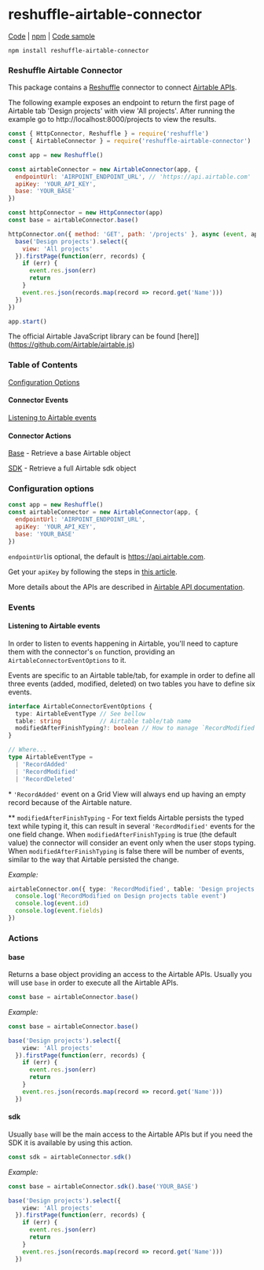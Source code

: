 # reshuffle-airtable-connector

[Code](https://github.com/reshufflehq/reshuffle-airtable-connector) |
[npm](https://www.npmjs.com/package/reshuffle-airtable-connector) |
[Code sample](https://github.com/reshufflehq/reshuffle/tree/master/examples/airtable)

`npm install reshuffle-airtable-connector`

### Reshuffle Airtable Connector

This package contains a [Reshuffle](https://github.com/reshufflehq/reshuffle)
connector to connect [Airtable APIs](https://airtable.com/api).

The following example exposes an endpoint to return the first page of Airtable tab 'Design projects' with view 'All projects'. After running the example go to http://localhost:8000/projects to view the results.

```js
const { HttpConnector, Reshuffle } = require('reshuffle')
const { AirtableConnector } = require('reshuffle-airtable-connector')

const app = new Reshuffle()

const airtableConnector = new AirtableConnector(app, {
  endpointUrl: 'AIRPOINT_ENDPOINT_URL', // 'https://api.airtable.com'
  apiKey: 'YOUR_API_KEY',
  base: 'YOUR_BASE'
})

const httpConnector = new HttpConnector(app)
const base = airtableConnector.base()

httpConnector.on({ method: 'GET', path: '/projects' }, async (event, app) => {
  base('Design projects').select({
    view: 'All projects'
  }).firstPage(function(err, records) {
    if (err) {
      event.res.json(err)
      return
    }
    event.res.json(records.map(record => record.get('Name')))
  })
})

app.start()
```

The official Airtable JavaScript library can be found [here]](https://github.com/Airtable/airtable.js)


### Table of Contents

[Configuration Options](#configuration)

#### Connector Events

[Listening to Airtable events](#listen)

#### Connector Actions

[Base](#base) - Retrieve a base Airtable object

[SDK](#sdk) - Retrieve a full Airtable sdk object


### <a name="configuration"></a> Configuration options

```js
const app = new Reshuffle()
const airtableConnector = new AirtableConnector(app, {
  endpointUrl: 'AIRPOINT_ENDPOINT_URL',
  apiKey: 'YOUR_API_KEY',
  base: 'YOUR_BASE'
})
```

`endpointUrl`is optional, the default is https://api.airtable.com.

Get your `apiKey` by following the steps in [this article](https://support.airtable.com/hc/en-us/articles/219046777-How-do-I-get-my-API-key-).

More details about the APIs are described in [Airtable API documentation](https://support.airtable.com/hc/en-us/articles/203313985-Public-REST-API).


### <a name="events"></a> Events

#### <a name="listen"></a> Listening to Airtable events


In order to listen to events happening in Airtable, you'll need to capture them with the connector's `on`
function, providing an `AirtableConnectorEventOptions` to it.

Events are specific to an Airtable table/tab, for example 
in order to define all three events (added, modified, deleted) on two tables you have to define six events.

```typescript
interface AirtableConnectorEventOptions {
  type: AirtableEventType // See bellow 
  table: string           // Airtable table/tab name
  modifiedAfterFinishTyping?: boolean // How to manage `RecordModified` events for text fields, check the explanation below. The default value is true.
}

// Where...
type AirtableEventType =
  | 'RecordAdded'
  | 'RecordModified'
  | 'RecordDeleted'
```

\* `'RecordAdded'` event on a Grid View will always end up having an empty record because of the Airtable nature.

** `modifiedAfterFinishTyping` - For text fields Airtable persists the typed text while typing it, this can result in several `'RecordModified'` events for the one field change.
When `modifiedAfterFinishTyping` is true (the default value) the connector will consider an event only when the user stops typing.
When `modifiedAfterFinishTyping` is false there will be number of events, similar to the way that Airtable persisted the change.


_Example:_

```typescript
airtableConnector.on({ type: 'RecordModified', table: 'Design projects' }, async (event, app) => {
  console.log('RecordModified on Design projects table event')
  console.log(event.id)
  console.log(event.fields)
})
```


### <a name="actions"></a> Actions


#### <a name="base"></a> base

Returns a base object providing an access to the Airtable APIs.
Usually you will use `base` in order to execute all the Airtable APIs.

```typescript
const base = airtableConnector.base()
```

_Example:_

```typescript
const base = airtableConnector.base()

base('Design projects').select({
    view: 'All projects'
  }).firstPage(function(err, records) {
    if (err) {
      event.res.json(err)
      return
    }
    event.res.json(records.map(record => record.get('Name')))
  })
```


#### <a name="sdk"></a> sdk

Usually `base` will be the main access to the Airtable APIs but if you need the SDK it is available by using this action.

```typescript
const sdk = airtableConnector.sdk()
```

_Example:_

```typescript
const base = airtableConnector.sdk().base('YOUR_BASE')

base('Design projects').select({
    view: 'All projects'
  }).firstPage(function(err, records) {
    if (err) {
      event.res.json(err)
      return
    }
    event.res.json(records.map(record => record.get('Name')))
  })

```
